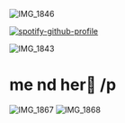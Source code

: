 
![IMG_1846](https://github.com/user-attachments/assets/fa1da1c8-c751-46fe-8761-70b95bf2fd90)

[![spotify-github-profile](https://spotify-github-profile.kittinanx.com/api/view?uid=31r2y3pavri7wn4c2nekhbpiangy&cover_image=true&theme=novatorem&show_offline=false&background_color=121212&interchange=false&bar_color=ffd0e4&bar_color_cover=false)](https://github.com/kittinan/spotify-github-profile)



![IMG_1843](https://github.com/user-attachments/assets/d89fa3af-6afb-4782-aa70-274c17f60aec)
 # me nd her💝 /p
![IMG_1867](https://github.com/user-attachments/assets/74b32e64-4741-42ea-992b-6db4dea6a6fa)
![IMG_1868](https://github.com/user-attachments/assets/bcc31047-36f2-47d3-bb8e-e9f53d5c48a7)


